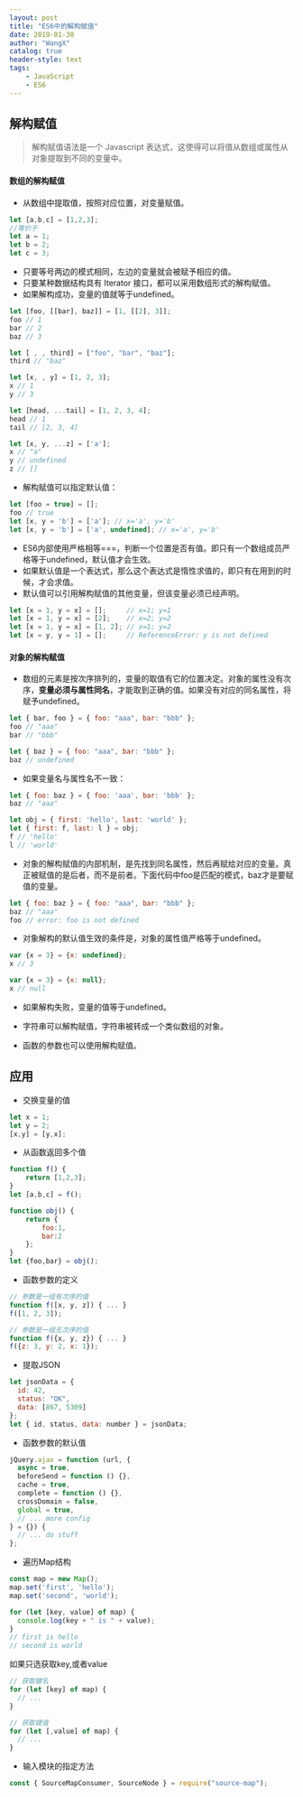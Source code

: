```yaml
---
layout: post
title: "ES6中的解构赋值"
date: 2019-01-30 
author: "WangX"
catalog: true
header-style: text
tags:
    - JavaScript
    - ES6
---
```


## 解构赋值
>解构赋值语法是一个 Javascript 表达式，这使得可以将值从数组或属性从对象提取到不同的变量中。

#### 数组的解构赋值
* 从数组中提取值，按照对应位置，对变量赋值。       
```javascript
let [a,b,c] = [1,2,3];
//等价于
let a = 1;
let b = 2;
let c = 3;
```
* 只要等号两边的模式相同，左边的变量就会被赋予相应的值。
* 只要某种数据结构具有 Iterator 接口，都可以采用数组形式的解构赋值。
* 如果解构成功，变量的值就等于undefined。            
```javascript
let [foo, [[bar], baz]] = [1, [[2], 3]];
foo // 1
bar // 2
baz // 3

let [ , , third] = ["foo", "bar", "baz"];
third // "baz"

let [x, , y] = [1, 2, 3];
x // 1
y // 3

let [head, ...tail] = [1, 2, 3, 4];
head // 1
tail // [2, 3, 4]

let [x, y, ...z] = ['a'];
x // "a"
y // undefined
z // []
```   
* 解构赋值可以指定默认值：     
```javascript
let [foo = true] = [];
foo // true
let [x, y = 'b'] = ['a']; // x='a', y='b'
let [x, y = 'b'] = ['a', undefined]; // x='a', y='b'
```   
* ES6内部使用严格相等===，判断一个位置是否有值。即只有一个数组成员严格等于undefined，默认值才会生效。
* 如果默认值是一个表达式，那么这个表达式是惰性求值的，即只有在用到的时候，才会求值。
* 默认值可以引用解构赋值的其他变量，但该变量必须已经声明。       
```javascript
let [x = 1, y = x] = [];     // x=1; y=1
let [x = 1, y = x] = [2];    // x=2; y=2
let [x = 1, y = x] = [1, 2]; // x=1; y=2
let [x = y, y = 1] = [];     // ReferenceError: y is not defined 
```
#### 对象的解构赋值
* 数组的元素是按次序排列的，变量的取值有它的位置决定。对象的属性没有次序，**变量必须与属性同名**，才能取到正确的值。如果没有对应的同名属性，将赋予undefined。        
```javascript
let { bar, foo } = { foo: "aaa", bar: "bbb" };
foo // "aaa"
bar // "bbb"

let { baz } = { foo: "aaa", bar: "bbb" };
baz // undefined
```
* 如果变量名与属性名不一致：         
```javascript
let { foo: baz } = { foo: 'aaa', bar: 'bbb' };
baz // "aaa"

let obj = { first: 'hello', last: 'world' };
let { first: f, last: l } = obj;
f // 'hello'
l // 'world'
```    
* 对象的解构赋值的内部机制，是先找到同名属性，然后再赋给对应的变量。真正被赋值的是后者，而不是前者。下面代码中foo是匹配的模式，baz才是要赋值的变量。         
```javascript
let { foo: baz } = { foo: "aaa", bar: "bbb" };
baz // "aaa"
foo // error: foo is not defined
```
* 对象解构的默认值生效的条件是，对象的属性值严格等于undefined。      
```javascript
var {x = 3} = {x: undefined};
x // 3

var {x = 3} = {x: null};
x // null
```
* 如果解构失败，变量的值等于undefined。

* 字符串可以解构赋值，字符串被转成一个类似数组的对象。
* 函数的参数也可以使用解构赋值。

## 应用
* 交换变量的值     
```javascript
let x = 1;
let y = 2;
[x,y] = [y,x];
```

* 从函数返回多个值
``` javascript
function f() {
    return [1,2,3];
}
let [a,b,c] = f();

function obj() {
    return {
        foo:1,
        bar:2
    };
}
let {foo,bar} = obj();
```
* 函数参数的定义    
```javascript
// 参数是一组有次序的值
function f([x, y, z]) { ... }
f([1, 2, 3]);

// 参数是一组无次序的值
function f({x, y, z}) { ... }
f({z: 3, y: 2, x: 1});
```

* 提取JSON    
```javascript
let jsonData = {
  id: 42,
  status: "OK",
  data: [867, 5309]
};
let { id, status, data: number } = jsonData;
```

* 函数参数的默认值    
```javascript   
jQuery.ajax = function (url, {
  async = true,
  beforeSend = function () {},
  cache = true,
  complete = function () {},
  crossDomain = false,
  global = true,
  // ... more config
} = {}) {
  // ... do stuff
};
```

* 遍历Map结构     
```javascript
const map = new Map();
map.set('first', 'hello');
map.set('second', 'world');

for (let [key, value] of map) {
  console.log(key + " is " + value);
}
// first is hello
// second is world
```    
如果只选获取key,或者value
```javascript
// 获取键名
for (let [key] of map) {
  // ...
}

// 获取键值
for (let [,value] of map) {
  // ...
}
```

* 输入模块的指定方法    
```javascript
const { SourceMapConsumer, SourceNode } = require("source-map");
```